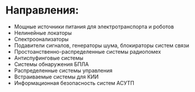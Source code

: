 # Направления:
* Мощные источники питания для электротранспорта и роботов
* Нелинейные локаторы
* Спектроонализаторы
* Подавители сигналов, генераторы шума, блокираторы систем связи
* Простоанственно-распределенные системы радиопомех
* Антиспуфинговые системы
* Системы обнаружения БПЛА
* Распределенные системы управления
* Встраиваемые системы для КИИ
* Информационная безопасность систем АСУТП
